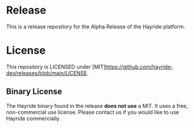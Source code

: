 # Release
This is a release repository for the Alpha Release of the Hayride platform. 


# License 
This repository is LICENSED under [MIT]https://github.com/hayride-dev/releases/blob/main/LICENSE. 

## Binary License 
The Hayride binary found in the release **does not use** a MIT. It uses a free, non-commercial use license. Please contact us if you would like to use Hayride commercially. 
